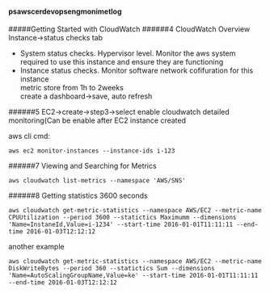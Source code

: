#### psawscerdevopsengmonimetlog
#####Getting Started with CloudWatch
######4 CloudWatch Overview
Instance->status checks tab
- System status checks. Hypervisor level. Monitor the aws system required to use this instance and ensure they are functioning
- Instance status checks. Monitor software network cofifuration for this instance  
metric store from 1h to 2weeks  
create a dashboard->save, auto refresh


######5
EC2->create->step3->select enable cloudwatch detailed monitoring(Can be enable after EC2 instance created  

aws cli cmd:
```
aws ec2 monitor-instances --instance-ids i-123 
```

######7 Viewing and Searching for Metrics
```
aws cloudwatch list-metrics --namespace 'AWS/SNS'
```
######8 Getting statistics
3600 seconds
``` 
aws cloudwatch get-metric-statistics --namespace AWS/EC2 --metric-name CPUUtilization --period 3600 --statictics Maximumm --dimensions 'Name=InstaneId,Value=i-1234' --start-time 2016-01-01T11:11:11 --end-time 2016-01-03T12:12:12
```
another example
```
aws cloudwatch get-metric-statistics --namespace AWS/EC2 --metric-name DiskWriteBytes --period 360 --statictics Sum --dimensions 'Name=AutoScalingGroupName,Value=ke' --start-time 2016-01-01T11:11:11 --end-time 2016-01-03T12:12:12
```
